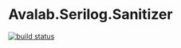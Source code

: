 # Avalab.Serilog.Sanitizer 
[![build status](https://gitlab.avalab.io/Shared/Avalab.Serilog.Sanitizer/badges/master/build.svg)](https://gitlab.avalab.io/Shared/Avalab.Serilog.Sanitizer/tree/master)


